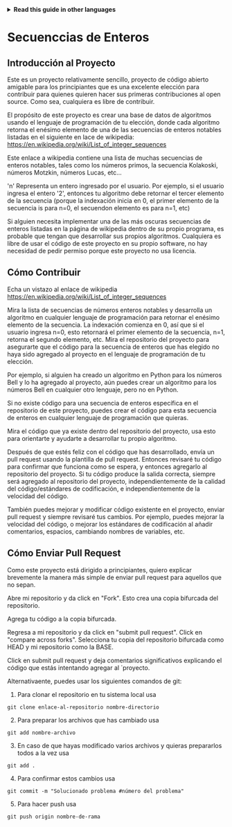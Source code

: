 <!-- Do not translate this -->
<details>
<summary>
<strong> Read this guide in other languages </strong>
</summary>
    <ul>
        <li><a href="https://github.com/Twiggecode/Integer-Sequences/blob/main/README.md"> English </a></li>
        <li><a href="https://github.com/Twiggecode/Integer-Sequences/blob/main/README%20Translations/README_ID.md"> Indonesian </a></li>
        <li><a href="https://github.com/Twiggecode/Integer-Sequences/blob/main/README%20Translations/README_KR.md"> Korean </a></li>
        <li><a href="https://github.com/Twiggecode/Integer-Sequences/blob/main/README%20Translations/README_PT.md"> Portuguese </a></li>
        <li><a href="https://github.com/Twiggecode/Integer-Sequences/blob/main/README%20Translations/README_RO.md"> Romanian </a></li>
        <li><a href="https://github.com/Twiggecode/Integer-Sequences/blob/main/README%20Translations/README_RU.md"> Russian </a></li>
        <li><a href="https://github.com/Twiggecode/Integer-Sequences/blob/main/README%20Translations/README_ES.md"> Spanish </a></li>
    
</details>
<!-- Do not translate this -->

# Secuenccias de Enteros

## Introducción al Proyecto

Este es un proyecto relativamente sencillo, proyecto de código abierto amigable para los principiantes que es una excelente elección para contribuir para quienes quieren hacer sus primeras contribuciones al open source. Como sea, cualquiera es libre de contribuir.

El propósito de este proyecto es crear una base de datos de algoritmos usando el lenguaje de programación de tu elección, donde cada algoritmo retorna el enésimo elemento de una de las secuencias de enteros notables listadas en el siguiente en lace de wikipedia: https://en.wikipedia.org/wiki/List_of_integer_sequences

Este enlace a wikipedia contiene una lista de muchas secuencias de enteros notables, tales como los números primos, la secuencia Kolakoski, números Motzkin, números Lucas, etc...

'n' Representa un entero ingresado por el usuario. Por ejemplo, si el usuario ingresa el entero '2', entonces tu algoritmo debe retornar el tercer elemento de la secuencia (porque la indexación inicia en 0, el primer elemento de la secuencia is para n=0, el secuendon elemento es para n=1, etc)

Si alguien necesita implementar una de las más oscuras secuencias de enteros listadas en la página de wikipedia dentro de su propio programa, es probable que tengan que desarrollar sus propios algoritmos. Cualquiera es libre de usar el código de este proyecto en su propio software, no hay necesidad de pedir permiso porque este proyecto no usa licencia.

## Cómo Contribuir

Echa un vistazo al enlace de wikipedia https://en.wikipedia.org/wiki/List_of_integer_sequences

Mira la lista de secuencias de números enteros notables y desarrolla un algoritmo en cualquier lenguaje de programación para retornar el enésimo elemento de la secuencia. La indexación comienza en 0, así que si el usuario ingresa n=0, esto retornará el primer elemento de la secuencia, n=1, retorna el segundo elemento, etc. Mira el repositorio del proyecto para asegurarte que el código para la secuencia de enteros que has elegido no haya sido agregado al proyecto en el lenguaje de programación de tu elección.

Por ejemplo, si alguien ha creado un algoritmo en Python para los números Bell y lo ha agregado al proyecto, aún puedes crear un algoritmo para los números Bell en cualquier otro lenguaje, pero no en Python.

Si no existe código para una secuencia de enteros específica en el repositorio de este proyecto, puedes crear el código para esta secuencia de enteros en cualquier lenguaje de programación que quieras.

Mira el código que ya existe dentro del repositorio del proyecto, usa esto para orientarte y ayudarte a desarrollar tu propio algoritmo.

Después de que estés feliz con el código que has desarrollado, envía un pull request usando la plantilla de pull request. Entonces revisaré tu código para confirmar que funciona como se espera, y entonces agregarlo al repositorio del proyecto. Si tu código produce la salida correcta, siempre será agregado al repositorio del proyecto, independientemente de la calidad del código/estándares de codificación, e independientemente de la velocidad del código.

También puedes mejorar y modificar código existente en el proyecto, enviar pull request y siempre revisaré tus cambios. Por ejemplo, puedes mejorar la velocidad del código, o mejorar los estándares de codificación al añadir comentarios, espacios, cambiando nombres de variables, etc.

## Cómo Enviar Pull Request

Como este proyecto está dirigido a principiantes, quiero explicar brevemente la manera más simple de enviar pull request para aquellos que no sepan.

Abre mi repositorio y da click en "Fork". Esto crea una copia bifurcada del repositorio.

Agrega tu código a la copia bifurcada.

Regresa a mi repositorio y da click en "submit pull request". Click en "compare across forks". Selecciona tu copia del repositorio bifurcada como HEAD y mi repositorio como la BASE.

Click en submit pull request y deja comentarios significativos explicando el código que estás intentando agregar al ´proyecto.

Alternativaente, puedes usar los siguientes comandos de git:

1. Para clonar el repositorio en tu sistema local usa

```git clone enlace-al-repositorio nombre-directorio``` 

2. Para preparar los archivos que has cambiado usa

```git add nombre-archivo```

3. En caso de que hayas modificado varios archivos y quieras prepararlos todos a la vez usa

```git add .```

4. Para confirmar estos cambios usa

```git commit -m "Solucionado problema #número del problema"```

5. Para hacer push usa

```git push origin nombre-de-rama```
